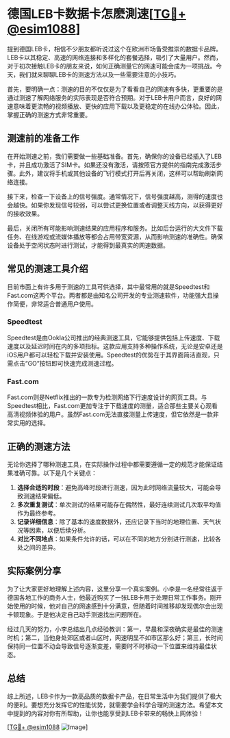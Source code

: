 # 德国LEB卡数据卡怎麽測速[[TG💪+ @esim1088](https://t.me/s/esim1088)]

提到德国LEB卡，相信不少朋友都听说过这个在欧洲市场备受推崇的数据卡品牌。LEB卡以其稳定、高速的网络连接和多样化的套餐选择，吸引了大量用户。然而，对于初次接触LEB卡的朋友来说，如何正确测量它的网速可能会成为一项挑战。今天，我们就来聊聊LEB卡的测速方法以及一些需要注意的小技巧。

首先，要明确一点：测速的目的不仅仅是为了看看自己的网速有多快，更重要的是通过测速了解网络服务的实际表现是否符合预期。对于LEB卡用户而言，良好的网速意味着更流畅的视频播放、更快的应用下载以及更稳定的在线办公体验。因此，掌握正确的测速方式非常重要。

## 测速前的准备工作

在开始测速之前，我们需要做一些基础准备。首先，确保你的设备已经插入了LEB卡，并且成功激活了SIM卡。如果还没有激活，请按照官方提供的指南完成激活步骤。此外，建议将手机或其他设备的飞行模式打开后再关闭，这样可以帮助刷新网络连接。

接下来，检查一下设备上的信号强度。通常情况下，信号强度越高，测得的速度也会越快。如果你发现信号较弱，可以尝试更换位置或者调整天线方向，以获得更好的接收效果。

最后，关闭所有可能影响测速结果的应用程序和服务。比如后台运行的大文件下载任务、在线游戏或流媒体播放等都会占用带宽资源，从而影响测速的准确性。确保设备处于空闲状态时进行测试，才能得到最真实的网速数据。

## 常见的测速工具介绍

目前市面上有许多用于测速的工具可供选择，其中最常用的就是Speedtest和Fast.com这两个平台。两者都是由知名公司开发的专业测速软件，功能强大且操作简便，非常适合普通用户使用。

### Speedtest

Speedtest是由Ookla公司推出的经典测速工具，它能够提供包括上传速度、下载速度以及延迟时间在内的多项指标。这款应用支持多种操作系统，无论是安卓还是iOS用户都可以轻松下载并安装使用。Speedtest的优势在于其界面简洁直观，只需点击“GO”按钮即可快速完成测速过程。

### Fast.com

Fast.com则是Netflix推出的一款专为检测网络下行速度设计的网页工具。与Speedtest相比，Fast.com更加专注于下载速度的测量，适合那些主要关心观看高清视频体验的用户。虽然Fast.com无法直接测量上传速度，但它依然是一款非常实用的选择。

## 正确的测速方法

无论你选择了哪种测速工具，在实际操作过程中都需要遵循一定的规范才能保证结果准确可靠。以下是几个关键点：

1. **选择合适的时段**：避免高峰时段进行测速，因为此时网络流量较大，可能会导致测速结果偏低。
2. **多次重复测试**：单次测试的结果可能存在偶然性，最好连续测试几次取平均值作为最终参考。
3. **记录详细信息**：除了基本的速度数据外，还应记录下当时的地理位置、天气状况等因素，以便后续分析。
4. **对比不同地点**：如果条件允许的话，可以在不同的地方分别进行测速，比较各处之间的差异。

## 实际案例分享

为了让大家更好地理解上述内容，这里分享一个真实案例。小李是一名经常往返于德国各地工作的商务人士，他最近购买了一张LEB卡用于处理日常工作事务。刚开始使用的时候，他对自己的网速感到十分满意，但随着时间推移却发现偶尔会出现卡顿现象。于是他决定自己动手测速找出问题所在。

经过几天的努力，小李总结出几点经验教训：第一，早晨和深夜确实是最佳的测速时机；第二，当他身处郊区或者山区时，网速明显不如市区那么好；第三，长时间保持同一位置不动会导致信号逐渐变差，需要时不时移动一下位置来维持最佳状态。

## 总结

综上所述，LEB卡作为一款高品质的数据卡产品，在日常生活中为我们提供了极大的便利。要想充分发挥它的性能优势，就需要学会科学合理的测速方法。希望本文中提到的内容对你有所帮助，让你也能享受到LEB卡带来的畅快上网体验！

[[TG💪+ @esim1088](https://t.me/s/esim1088) ![Image](https://i.postimg.cc/4NQfJmqS/Snipaste-2025-05-13-00-14-12.png)]